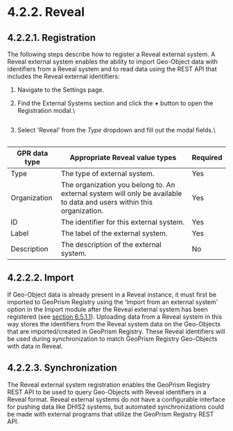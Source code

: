 # 4.2.2. Reveal

## 4.2.2.1. Registration

The following steps describe how to register a Reveal external system. A Reveal external system enables the ability to import Geo-Object data with identifiers from a Reveal system and to read data using the REST API that includes the Reveal external identifiers:

1. Navigate to the Settings page.
2.  Find the External Systems section and click the **+** button to open the Registration modal.\\

    <figure><img src="https://lh5.googleusercontent.com/jmVBmNgM7kHdWwIYdhWRtaPTNQ0Cy-A6O3aNci116Nqz0T24LmxYB3-GeESnWQ2f9owjIzpOglFnBF5dEAxnvOIok_iAmRC7x4aRoy-P9HebnjfULI7kgFWPZB-5aMjdt2jrJ3iFVxMPi2wNOGQCGHdJkOPieJElOtlYQ6GRTNC9gDjVnbAfFrgUzA" alt=""><figcaption></figcaption></figure>
3.  Select 'Reveal' from the _Type_ dropdown and fill out the modal fields.\\

    <figure><img src="https://lh6.googleusercontent.com/ugUDp81o4BpD75gbVwD0Nt5UX_XmO84vCwfVW7P-SiGI-KBTC3N_4ZC_LE_pK6cudjCnIQyUP_QxwZ_cUEhD8dZyZWDqj4phsmDJLR_T-bSw3-9Qlil_Rpl-CoZtnLWZY0kQFaAB6UzuluDkpfiLQTfFXA0_xlRWoRLfgQy4c5ogkCGr1Jyfup6NyA" alt=""><figcaption></figcaption></figure>

| GPR data type | Appropriate Reveal value types                                                                                        | Required |
| ------------- | --------------------------------------------------------------------------------------------------------------------- | -------- |
| Type          | The type of external system.                                                                                          | Yes      |
| Organization  | The organization you belong to. An external system will only be available to data and users within this organization. | Yes      |
| ID            | The identifier for this external system.                                                                              | Yes      |
| Label         | The label of the external system.                                                                                     | Yes      |
| Description   | The description of the external system.                                                                               | No       |

## 4.2.2.2. Import

If Geo-Object data is already present in a Reveal instance, it must first be imported to GeoPrism Registry using the ‘Import from an external system’ option in the Import module after the Reveal external system has been registered (see [section 6.5.1.1](../../../../versions/current/geoprism-registry-tutorial/6.5-content-management/6.5.1-lists-and-spatial-data/6.5.1.1-import.md)). Uploading data from a Reveal system in this way stores the identifiers from the Reveal system data on the Geo-Objects that are imported/created in GeoPrism Registry. These Reveal identifiers will be used during synchronization to match GeoPrism Registry Geo-Objects with data in Reveal.

## 4.2.2.3. Synchronization

The Reveal external system registration enables the GeoPrism Registry REST API to be used to query Geo-Objects with Reveal identifiers in a Reveal format. Reveal external systems do not have a configurable interface for pushing data like DHIS2 systems, but automated synchronizations could be made with external programs that utilize the GeoPrism Registry REST API.
